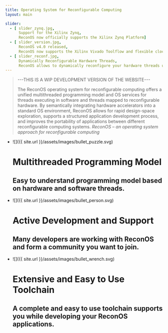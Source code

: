 ```yaml
---
title: Operating System for Reconfigurable Computing
layout: main

slider:
  - [ slider_zynq.jpg,
      Support for the Xilinx Zynq,
      ReconOS now officially supports the Xilinx Zynq Platform]
  - [ slider_version.jpg,
      ReconOS v4.0 released,
      ReconOS now supports the Xilinx Vivado Toolflow and flexible clocking of hardware threads]
  - [ slider_reconf.jpg,
      Dynamically Reconfigurable Hardware Threads,
      ReconOS allows to dynamically reconfigure your hardware threads utilizing the partial reconfiguration features of the FPGA]
---
```

> ---THIS IS A WIP DEVELOPMENT VERSION OF THE WEBSITE---
>
> The ReconOS operating system for reconfigurable computing offers a unified
> multithreaded programming model and OS services for threads executing in
> software and threads mapped to reconfigurable hardware. By semantically
> integrating hardware accelerators into a standard OS environment,
> ReconOS allows for rapid design-space exploration, supports a structured
> application development process, and improves the portability of applications
> between different reconfigurable computing systems.
> <cite>ReconOS – an operating system approach for reconfigurable computing</cite>

* ![]({{ site.url }}/assets/images/bullet_puzzle.svg)
  # Multithreaded Programming Model
  ## Easy to understand programming model based on hardware and software threads.

* ![]({{ site.url }}/assets/images/bullet_person.svg)
  # Active Development and Support
  ## Many developers are working with ReconOS and form a community you want to join.

* ![]({{ site.url }}/assets/images/bullet_wrench.svg)
  # Extensive and Easy to Use Toolchain
  ## A complete and easy to use toolchain supports you while developing your ReconOS applications.
